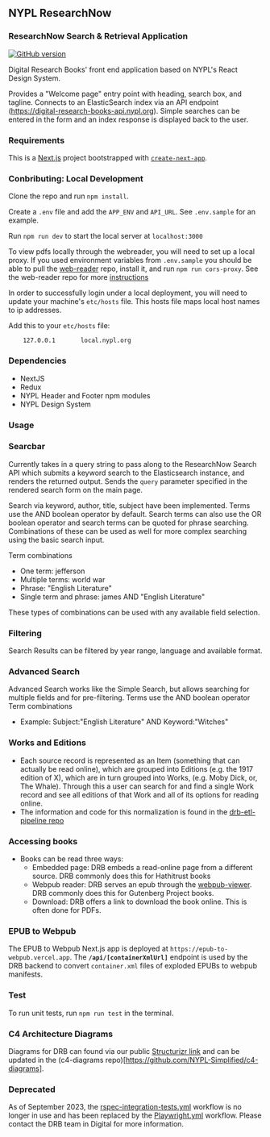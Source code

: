 ## NYPL ResearchNow

### ResearchNow Search & Retrieval Application

[![GitHub version](https://badge.fury.io/gh/NYPL%2Fsfr-bookfinder-front-end.svg)](https://badge.fury.io/gh/NYPL%2Fsfr-bookfinder-front-end)

Digital Research Books' front end application based on NYPL's React Design System.

Provides a "Welcome page" entry point with heading, search box, and tagline. Connects to an ElasticSearch index via an API endpoint (https://digital-research-books-api.nypl.org).
Simple searches can be entered in the form and an index response is displayed back to the user.

### Requirements

This is a [Next.js](https://nextjs.org/) project bootstrapped with [`create-next-app`](https://github.com/vercel/next.js/tree/canary/packages/create-next-app).

### Conbributing: Local Development

Clone the repo and run `npm install`.

Create a `.env` file and add the `APP_ENV` and `API_URL`. See `.env.sample` for an example.

Run `npm run dev` to start the local server at `localhost:3000`

To view pdfs locally through the webreader, you will need to set up a local proxy.  If you used environment variables from `.env.sample` you should be able to pull the [web-reader](https://github.com/NYPL-Simplified/web-reader) repo, install it, and run `npm run cors-proxy`.  See the web-reader repo for more [instructions](https://github.com/NYPL-Simplified/web-reader#cors-proxy)

In order to successfully login under a local deployment, you will need to update your machine's `etc/hosts` file. This hosts file maps local host names to ip addresses.

Add this to your `etc/hosts` file:

```
	127.0.0.1       local.nypl.org
```

### Dependencies

- NextJS
- Redux
- NYPL Header and Footer npm modules
- NYPL Design System

### Usage

### Searcbar

Currently takes in a query string to pass along to the ResearchNow Search API which submits a keyword search to the Elasticsearch instance, and renders the returned output. Sends the `query` parameter specified in the rendered search form on the main page.

Search via keyword, author, title, subject have been implemented. Terms use the AND boolean operator by default. Search terms can also use the OR boolean operator and search terms can be quoted for phrase searching. Combinations of these can be used as well for more complex searching using the basic search input.

Term combinations

- One term: jefferson
- Multiple terms: world war
- Phrase: "English Literature"
- Single term and phrase: james AND "English Literature"

These types of combinations can be used with any available field selection.

### Filtering

Search Results can be filtered by year range, language and available format.

### Advanced Search

Advanced Search works like the Simple Search, but allows searching for multiple fields and for pre-filtering. Terms use the AND boolean operator
Term combinations

- Example: Subject:"English Literature" AND Keyword:"Witches"

### Works and Editions

- Each source record is represented as an Item (something that can actually be read online), which are grouped into Editions (e.g. the 1917 edition of X), which are in turn grouped into Works, (e.g. Moby Dick, or, The Whale). Through this a user can search for and find a single Work record and see all editions of that Work and all of its options for reading online.
- The information and code for this normalization is found in the [drb-etl-pipeline repo](https://github.com/NYPL/drb-etl-pipeline)

### Accessing books

- Books can be read three ways:
  - Embedded page: DRB embeds a read-online page from a different source. DRB commonly does this for Hathitrust books
  - Webpub reader: DRB serves an epub through the [webpub-viewer](https://github.com/NYPL-Simplified/webpub-viewer/tree/SFR-develop). DRB commonly does this for Gutenberg Project books.
  - Download: DRB offers a link to download the book online. This is often done for PDFs.

### EPUB to Webpub

The EPUB to Webpub Next.js app is deployed at `https://epub-to-webpub.vercel.app`. The **`/api/[containerXmlUrl]`** endpoint is used by the DRB backend to convert `container.xml` files of exploded EPUBs to webpub manifests.

### Test

To run unit tests, run `npm run test` in the terminal.

### C4 Architecture Diagrams

Diagrams for DRB can found via our public [Structurizr link](https://structurizr.com/share/72104) and can be updated in the (c4-diagrams repo)[https://github.com/NYPL-Simplified/c4-diagrams].

### Deprecated

As of September 2023, the [rspec-integration-tests.yml](https://github.com/NYPL/sfr-bookfinder-front-end/actions/workflows/rspec-integration-tests.yml) workflow is no longer in use and has been replaced by the [Playwright.yml](https://github.com/NYPL/sfr-bookfinder-front-end/blob/development/.github/workflows/Playwright.yml) workflow. Please contact the DRB team in Digital for more information.
